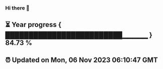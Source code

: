 ### Hi there 👋
⏳ Year progress { █████████████████████████▁▁▁▁▁ } 84.73 %
---
⏰ Updated on Mon, 06 Nov 2023 06:10:47 GMT
---
